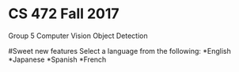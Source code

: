 # CS 472 Fall 2017
Group 5
Computer Vision Object Detection

#Sweet new features
Select a language from the following:
*English
*Japanese
*Spanish
*French
